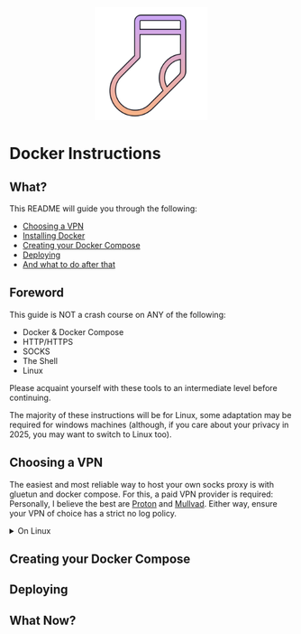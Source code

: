 <p align="center">
  <img src="https://raw.githubusercontent.com/OSA-Socks/.github/refs/heads/main/assets/Logo.png" alt="Logo" width="200"/>
</p>

# Docker Instructions
## What?
This README will guide you through the following:
- [Choosing a VPN](#choosing-a-vpn)
- [Installing Docker](#installing-docker)
- [Creating your Docker Compose](#creating-your-docker-compose)
- [Deploying](#deploying)
- [And what to do after that](#what-now)

## Foreword
This guide is NOT a crash course on ANY of the following:
- Docker & Docker Compose
- HTTP/HTTPS
- SOCKS
- The Shell
- Linux

Please acquaint yourself with these tools to an intermediate level before continuing.


The majority of these instructions will be for Linux, some adaptation may be required for windows machines (although, if you care about your privacy in 2025, you may want to switch to Linux too).

## Choosing a VPN
The easiest and most reliable way to host your own socks proxy is with gluetun and docker compose.
For this, a paid VPN provider is required: Personally, I believe the best are [Proton](https://protonvpn.com/) and [Mullvad](https://mullvad.net/en).
Either way, ensure your VPN of choice has a strict no log policy.

<details>
  <summary>On Linux</summary>

  <details>
    <summary>Arch Linux & Manjaro Linux</summary>

    Install the packages

    ```sh
    sudo pacman -S docker docker-compose
    ```

  </details>

  <details>
    <summary>Ubuntu</summary>

    Add the docker repo (classic Ubuntu horrors)

    ```sh
    sudo apt-get update
    sudo apt-get install ca-certificates curl
    sudo install -m 0755 -d /etc/apt/keyrings
    sudo curl -fsSL https://download.docker.com/linux/debian/gpg -o /etc/apt/keyrings/docker.asc
    echo \
    "deb [arch=amd64 signed-by=/etc/apt/keyrings/docker.asc] https://download.docker.com/linux/debian \
    $(lsb_release -cs) stable" | \
    sudo tee /etc/apt/sources.list.d/docker.list > /dev/null
    sudo apt-get update
    ```

    Install the packages

    ```sh
    sudo apt-get install docker-ce docker-ce-cli containerd.io docker-buildx-plugin docker-compose-plugin
    ```

  </details>

  <details>
    <summary>Fedora Linux</summary>

    Add the Docker repo

    ```sh
    sudo dnf -y install dnf-plugins-core
    sudo dnf config-manager --add-repo https://download.docker.com/linux/fedora/docker-ce.repo
    ```

    Install the packages

    ```sh
    sudo dnf install docker-ce docker-ce-cli containerd.io docker-buildx-plugin docker-compose-plugin
    ```

  </details>

  ### Distro Agnostic Finishes

  Enable the service

  ```sh
  sudo systemctl enable docker --now
````

This is required on ALL (most) distros!

</details>

## Creating your Docker Compose

## Deploying

## What Now?
